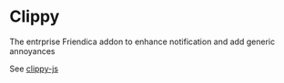 # Clippy

The entrprise Friendica addon to enhance notification and add generic annoyances

See [clippy-js](https://www.smore.com/clippy-js)
